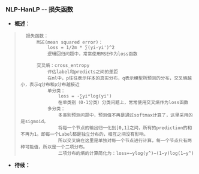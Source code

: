 ### NLP-HanLP -- 损失函数
- **概述**：
>       损失函数：
>           MSE(mean squared error)：
>               loss = 1/2m * ∑(yi-yi')^2
>               逻辑回归问题中，常常使用MSE作为loss函数
>
>           交叉熵：cross_entropy
>               评估label和predicts之间的差距
>               在ml中，p往往表示样本的真实分布，q表示模型所预测的分布，交叉熵越小，表示q分布和p分布越接近
>               单分类：
>                   loss = -∑yi*log(yi')
>                   在单类别（0-1分类）分类问题上，常常使用交叉熵作为loss函数
>               多分类：
>                   多类别预测问题中，预测值不再是通过softmax计算了，这里采用的是sigmoid。
>                   将每一个节点的输出归一化到[0,1]之间，所有的prediction的和不再为1。即每一个Label都是独立分布的，相互之间没有影响。
>                   所以交叉熵在这里是单独对每一个节点进行计算，每一个节点只有两种可能值，所以是一个二项分布。
>                   二项分布的熵的计算简化为：loss=−ylog(y^)−(1−y)log(1−y^)
>
>
>
>
>
>
>
>
>
>
>
>

- **待续：**
>
>
>
>
>
>
>
>
>
>
>
>
>
>
>
>
>
>
>
